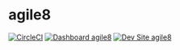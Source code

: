# agile8

[![CircleCI](https://circleci.com/gh/craigbertrand/agile8.svg?style=shield)](https://circleci.com/gh/craigbertrand/agile8)
[![Dashboard agile8](https://img.shields.io/badge/dashboard-agile8-yellow.svg)](https://dashboard.pantheon.io/sites/f9595c27-0f15-42b8-abf7-d95c7e0789d8#dev/code)
[![Dev Site agile8](https://img.shields.io/badge/site-agile8-blue.svg)](http://dev-agile8.pantheonsite.io/)